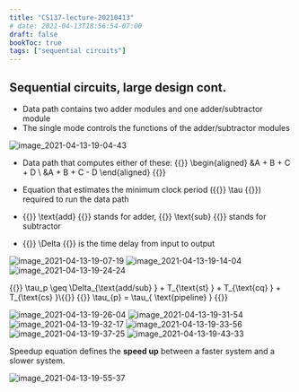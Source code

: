 ```yaml
---
title: "CS137-lecture-20210413"
# date: 2021-04-13T18:56:54-07:00
draft: false
bookToc: true
tags: ["sequential circuits"]
---
```


## Sequential circuits, large design cont.

- Data path contains two adder modules and one adder/subtractor module
- The single mode controls the functions of the adder/subtractor modules

![image_2021-04-13-19-04-43](/notes/image_2021-04-13-19-04-43.png)

- Data path that computes either of these:
{{<k display>}}
\begin{aligned}
    &A + B + C + D \\
    &A + B + C - D
\end{aligned}
{{</k>}}

- Equation that estimates the minimum clock period ({{<k>}} \tau {{</k>}}) required to run the data path
- {{<k>}} \text{add}  {{</k>}} stands for adder, {{<k>}} \text{sub}  {{</k>}} stands for subtractor
- {{<k>}} \Delta {{</k>}} is the time delay from input to output

![image_2021-04-13-19-07-19](/notes/image_2021-04-13-19-07-19.png)
![image_2021-04-13-19-14-04](/notes/image_2021-04-13-19-14-04.png)
![image_2021-04-13-19-24-24](/notes/image_2021-04-13-19-24-24.png)

{{<k>}} \tau_p \geq \Delta_{\text{add/sub} } + T_{\text{st} } + T_{\text{cq} } + T_{\text{cs} }\\{{</k>}}
{{<k>}} \tau_{p} = \tau_{ \text{pipeline} } {{</k>}}

![image_2021-04-13-19-26-04](/notes/image_2021-04-13-19-26-04.png)
![image_2021-04-13-19-31-54](/notes/image_2021-04-13-19-31-54.png)
![image_2021-04-13-19-32-17](/notes/image_2021-04-13-19-32-17.png)
![image_2021-04-13-19-33-56](/notes/image_2021-04-13-19-33-56.png)
![image_2021-04-13-19-37-25](/notes/image_2021-04-13-19-37-25.png)
![image_2021-04-13-19-43-33](/notes/image_2021-04-13-19-43-33.png)

Speedup equation defines the **speed up** between a faster system and a slower system.

![image_2021-04-13-19-55-37](/notes/image_2021-04-13-19-55-37.png)


